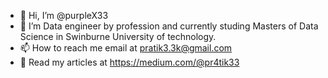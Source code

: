 - 👋 Hi, I’m @purpleX33
- 👀 I’m Data engineer by profession and currently studing Masters of Data Science in Swinburne University of technology.
- 📫 How to reach me email at pratik3.3k@gmail.com
- 📑 Read my articles at https://medium.com/@pr4tik33

<!---
purpleX33/purpleX33 is a ✨ special ✨ repository because its `README.md` (this file) appears on your GitHub profile.
You can click the Preview link to take a look at your changes.
--->
